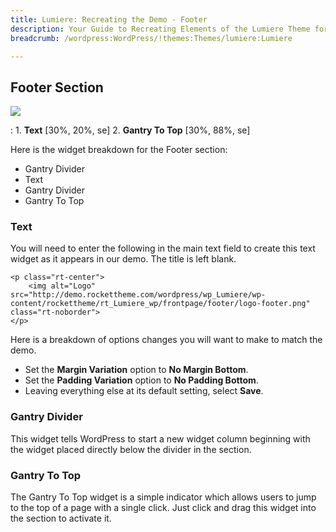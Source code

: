 ```yaml
---
title: Lumiere: Recreating the Demo - Footer
description: Your Guide to Recreating Elements of the Lumiere Theme for WordPress
breadcrumb: /wordpress:WordPress/!themes:Themes/lumiere:Lumiere

---
```


Footer Section
-----
![][demo]

:   1. **Text** [30%, 20%, se]
    2. **Gantry To Top** [30%, 88%, se]

Here is the widget breakdown for the Footer section:

* Gantry Divider
* Text
* Gantry Divider
* Gantry To Top

### Text
You will need to enter the following in the main text field to create this text widget as it appears in our demo. The title is left blank.

~~~
<p class="rt-center">
    <img alt="Logo" src="http://demo.rockettheme.com/wordpress/wp_Lumiere/wp-content/rockettheme/rt_Lumiere_wp/frontpage/footer/logo-footer.png" class="rt-noborder">
</p>
~~~

Here is a breakdown of options changes you will want to make to match the demo.

* Set the **Margin Variation** option to **No Margin Bottom**.
* Set the **Padding Variation** option to **No Padding Bottom**.
* Leaving everything else at its default setting, select **Save**.

### Gantry Divider
This widget tells WordPress to start a new widget column beginning with the widget placed directly below the divider in the section.

### Gantry To Top
The Gantry To Top widget is a simple indicator which allows users to jump to the top of a page with a single click. Just click and drag this widget into the section to activate it.

[demo]: assets/demo_7.jpeg
